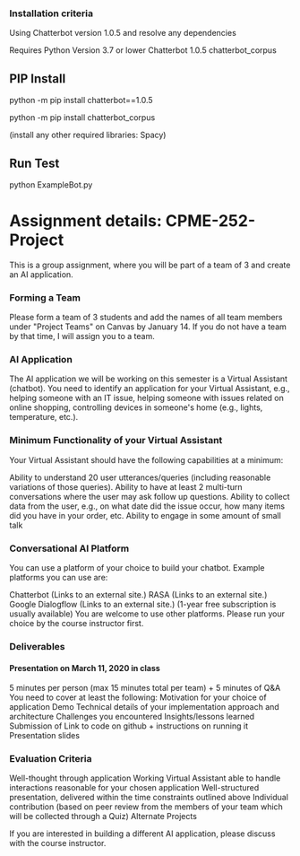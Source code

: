 ### Installation criteria
Using Chatterbot version 1.0.5 and resolve any dependencies

Requires Python Version 3.7 or lower
Chatterbot 1.0.5
chatterbot_corpus

PIP Install
------------
python -m pip install chatterbot==1.0.5

python -m pip install chatterbot_corpus

(install any other required libraries: Spacy)

Run Test
------------
python ExampleBot.py



# Assignment details: CPME-252-Project
This is a group assignment, where you will be part of a team of 3 and create an AI application.  

### Forming a Team

Please form a team of 3 students and add the names of all team members under "Project Teams" on Canvas by January 14.  If you do not have a team by that time, I will assign you to a team.  

### AI Application

The AI application we will be working on this semester is a Virtual Assistant (chatbot).  You need to identify an application for your Virtual Assistant, e.g., helping someone with an IT issue, helping someone with issues related on online shopping, controlling devices in someone's home (e.g., lights, temperature, etc.).

### Minimum Functionality of your Virtual Assistant

Your Virtual Assistant should have the following capabilities at a minimum:

Ability to understand 20 user utterances/queries (including reasonable variations of those queries).
Ability to have at least 2 multi-turn conversations where the user may ask follow up questions.
Ability to collect data from the user, e.g., on what date did the issue occur, how many items did you have in your order, etc.
Ability to engage in some amount of small talk

### Conversational AI Platform


You can use a platform of your choice to build your chatbot.  Example platforms you can use are:


Chatterbot (Links to an external site.)
RASA (Links to an external site.)
Google Dialogflow (Links to an external site.) (1-year free subscription is usually available)
You are welcome to use other platforms.  Please run your choice by the course instructor first.


### Deliverables


#### Presentation on March 11, 2020 in class
5 minutes per person (max 15 minutes total per team) + 5 minutes of Q&A
You need to cover at least the following:
Motivation for your choice of application
Demo
Technical details of your implementation approach and architecture
Challenges you encountered
Insights/lessons learned
Submission of
Link to code on github + instructions on running it
Presentation slides

### Evaluation Criteria

Well-thought through application
Working Virtual Assistant able to handle interactions reasonable for your chosen application
Well-structured presentation, delivered within the time constraints outlined above 
Individual contribution (based on peer review from the members of your team which will be collected through a Quiz)
Alternate Projects

If you are interested in building a different AI application, please discuss with the course instructor.

